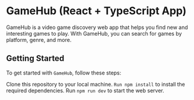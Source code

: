 # GameHub (React + TypeScript App)

GameHub is a video game discovery web app that helps you find new and interesting games to play. With GameHub, you can search for games by platform, genre, and more.

## Getting Started

To get started with `GameHub`, follow these steps:

Clone this repository to your local machine.
`Run npm install` to install the required dependencies.
Run `npm run dev` to start the web server.
